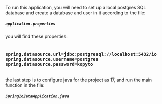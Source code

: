 To run this application, you will need to set up a local postgres SQL 
database and create a database and user in it according to the file:
<h5><strong><code>application.properties</code></strong></h5>

you will find these properties:

<h3><strong><code>
spring.datasource.url=jdbc:postgresql://localhost:5432/io
spring.datasource.username=postgres
spring.datasource.password=kopyto 
 </code></strong></h3>

the last step is to configure java for the project as 17, and run the main function in the file:

<h5><strong><code>SpringIoZetaApplication.java</code></strong></h5>

